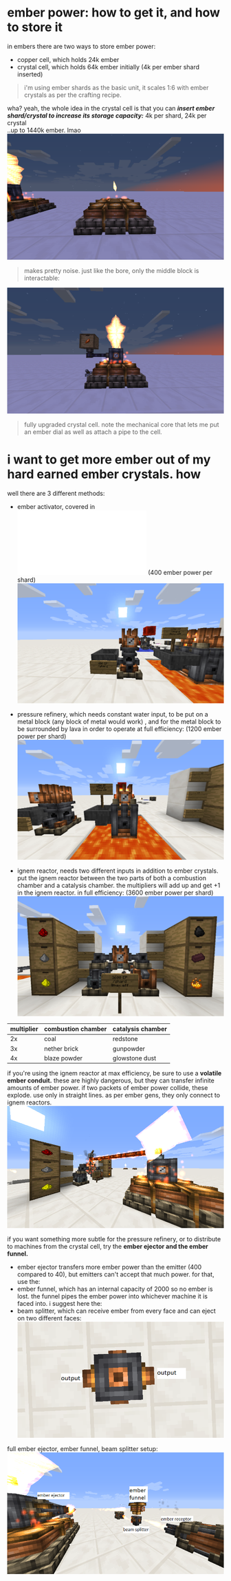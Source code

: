 # ember power: how to get it, and how to store it
in embers there are two ways to store ember power:<br>
- copper cell, which holds 24k ember
- crystal cell, which holds 64k ember initially (4k per ember shard inserted)<br>
> i'm using ember shards as the basic unit, it scales 1:6 with ember crystals as per the crafting recipe.

wha? yeah, the whole idea in the crystal cell is that you can ***insert ember shard/crystal to increase its storage capacity:*** 4k per shard, 24k per crystal<br>
..up to 1440k ember. lmao<br>
![crystal cell when placed, unupgraded](https://raw.githubusercontent.com/oxyCabhru/embersGuide/master/images/unupgradedcrystalcell.png)<br>
> makes pretty noise. just like the bore, only the middle block is interactable:

![crystal cell fully upgraded with setup](https://raw.githubusercontent.com/oxyCabhru/embersGuide/master/images/crystalcell.png)<br>
> fully upgraded crystal cell. note the mechanical core that lets me put an ember dial as well as attach a pipe to the cell.

# i want to get more ember out of my hard earned ember crystals. how
well there are 3 different methods:<br>
- ember activator, covered in ![basics,](basics.md) (400 ember power per shard)<br>
![ember activator](https://raw.githubusercontent.com/oxyCabhru/embersGuide/master/images/emberactivatorr.png)

- pressure refinery, which needs constant water input, to be put on a metal block (any block of metal would work) , and for the metal block to be surrounded by lava in order to operate at full efficiency: (1200 ember power per shard)<br>
![pressure refinery full setup](https://raw.githubusercontent.com/oxyCabhru/embersGuide/master/images/pressurerefinery.png)

- ignem reactor, needs two different inputs in addition to ember crystals. put the ignem reactor between the two parts of both a combustion chamber and a catalysis chamber. the multipliers will add up and get +1 in the ignem reactor. in full efficiency: (3600 ember power per shard)<br>
![ignem reactor full setup](https://raw.githubusercontent.com/oxyCabhru/embersGuide/master/images/ignemreactor.png)<br>

| multiplier | combustion chamber | catalysis chamber |
| --- | --- | --- |
| 2x | coal | redstone |
| 3x | nether brick | gunpowder |
| 4x | blaze powder | glowstone dust |

if you're using the ignem reactor at max efficiency, be sure to use a **volatile ember conduit.** these are highly dangerous, but they can transfer infinite amounts of ember power. if two packets of ember power collide, these explode. use only in straight lines. as per ember gens, they only connect to ignem reactors.<br>
![ignem reactor in conjunction with volatile conduit into fully upgraded ember cell](https://raw.githubusercontent.com/oxyCabhru/embersGuide/master/images/ignemreactor%2Bvolatile.png)<br>

if you want something more subtle for the pressure refinery, or to distribute to machines from the crystal cell, try the **ember ejector and the ember funnel.**<br>
- ember ejector transfers more ember power than the emitter (400 compared to 40), but emitters can't accept that much power. for that, use the:
- ember funnel, which has an internal capacity of 2000 so no ember is lost. the funnel pipes the ember power into whichever machine it is faced into. i suggest here the:
- beam splitter, which can receive ember from every face and can eject on two different faces:<br>
![beam splitter](https://raw.githubusercontent.com/oxyCabhru/embersGuide/master/images/beamsplitter.png)

full ember ejector, ember funnel, beam splitter setup:<br>
![full setup](https://raw.githubusercontent.com/oxyCabhru/embersGuide/master/images/embertransferr.png)
